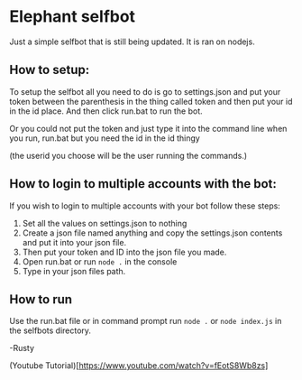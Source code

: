 # Elephant selfbot

Just a simple selfbot that is still being updated.
It is ran on nodejs.

## How to setup:

To setup the selfbot all you need to do is go to settings.json 
and put your token between the parenthesis in the thing called token
and then put your id in the id place. And then click run.bat to run the bot.

Or you could not put the token and just type it into the command line when you run, run.bat but you need the id in the id thingy

(the userid you choose will be the user running the commands.)

## How to login to multiple accounts with the bot:

If you wish to login to multiple accounts with your bot follow these steps:

1. Set all the values on settings.json to nothing
2. Create a json file named anything and copy the settings.json contents and put it into your json file.
3. Then put your token and ID into the json file you made.
4. Open run.bat or run ``node .`` in the console
5. Type in your json files path.

## How to run

Use the run.bat file or in command prompt run ``node .`` or ``node index.js`` in the selfbots directory.

-Rusty

(Youtube Tutorial)[https://www.youtube.com/watch?v=fEotS8Wb8zs]

